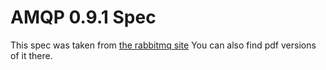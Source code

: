 # AMQP 0.9.1 Spec

This spec was taken from [the rabbitmq site](https://www.rabbitmq.com/protocol.html)
You can also find pdf versions of it there.
